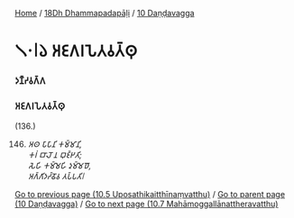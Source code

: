
[Home](/) / [18Dh Dhammapadapāḷi](/tipitaka/18Dh.md) / [10 Daṇḍavagga](/tipitaka/18Dh/10.md)

# 𑁧𑁦𑁇𑁬 𑀅𑀚𑀕𑀭𑀧𑁂𑀢𑀯𑀢𑁆𑀣𑀼

### 𑀤𑀡𑁆𑀟𑀯𑀕𑁆𑀕

### 𑀅𑀚𑀕𑀭𑀧𑁂𑀢𑀯𑀢𑁆𑀣𑀼

(136.)

146. _𑀅𑀣 𑀧𑀸𑀧𑀸𑀦𑀺 𑀓𑀫𑁆𑀫𑀸𑀦𑀺,_  
_𑀓𑀭𑀁 𑀩𑀸𑀮𑁄 𑀦 𑀩𑀼𑀚𑁆𑀛𑀢𑀺;_  
_𑀲𑁂𑀳𑀺 𑀓𑀫𑁆𑀫𑁂𑀳𑀺 𑀤𑀼𑀫𑁆𑀫𑁂𑀥𑁄,_  
_𑀅𑀕𑁆𑀕𑀺𑀤𑀟𑁆𑀠𑁄𑀯 𑀢𑀧𑁆𑀧𑀢𑀺𑁇_  


[Go to previous page (10.5 Uposathikaitthīnaṃvatthu)](/tipitaka/18Dh/10/10.5.md) / [Go to parent page (10 Daṇḍavagga)](/tipitaka/18Dh/10.md) / [Go to next page (10.7 Mahāmoggallānattheravatthu)](/tipitaka/18Dh/10/10.7.md)


